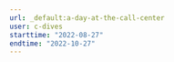 ```yaml
---
url: _default:a-day-at-the-call-center
user: c-dives
starttime: "2022-08-27"
endtime: "2022-10-27"
---
```

<reserve />